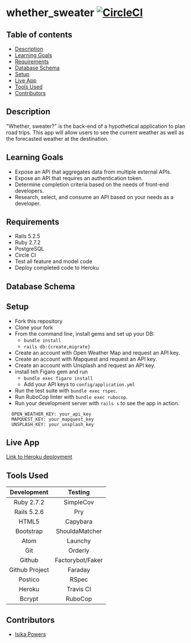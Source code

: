 # whether_sweater   [![CircleCI](https://circleci.com/gh/Isikapowers/whether_sweater/tree/main.svg?style=shield)](https://circleci.com/gh/Isikapowers/whether_sweater/tree/main)

## Table of contents
* [Description](#description)
* [Learning Goals](#learning-goals)
* [Requirements](#requirements)
* [Database Schema](#database-schema)
* [Setup](#setup)
* [Live App](#live-app)
* [Tools Used](#tools-used)
* [Contributors](#contributors)

## Description

"Whether, sweater?" is the back-end of a hypothetical application to plan road trips. This app will allow users to see the current weather as well as the forecasted weather at the destination.

## Learning Goals
- Expose an API that aggregates data from multiple external APIs.
- Expose an API that requires an authentication token.
- Determine completion criteria based on the needs of front-end developers.
- Research, select, and consume an API based on your needs as a developer.

## Requirements
- Rails 5.2.5
- Ruby 2.7.2
- PostgreSQL
- Circle CI
- Test all feature and model code
- Deploy completed code to Heroku

## Database Schema


## Setup
* Fork this repository
* Clone your fork
* From the command line, install gems and set up your DB:
    * `bundle install`
    * `rails db:{create,migrate}`
* Create an account with Open Weather Map and request an API key.
* Create an account with Mapquest and request an API key.
* Create an account with Unsplash and request an API key.
* install teh Figaro gem and run
    * `bundle exec figaro install`
    * Add your API keys to `config/application.yml`
* Run the test suite with `bundle exec rspec`.
* Run RuboCop linter with `bundle exec rubocop`.
* Run your development server with `rails s` to see the app in action.

```
  OPEN_WEATHER_KEY: your_api_key
  MAPQUEST_KEY: your_mapquest_key
  UNSPLASH_KEY: your_unsplash_key
``` 

## Live App
[Link to Heroku deployment](https:/sweater-weather-denver.herokuapp.com)

## Tools Used

| Development    |  Testing             |
| :-------------:| :-------------------:|
| Ruby 2.7.2     | SimpleCov            |
| Rails 5.2.6    | Pry                  |
| HTML5          | Capybara             |
| Bootstrap      | ShouldaMatcher       |
| Atom           | Launchy              |
| Git            | Orderly              |
| Github         | Factorybot/Faker     |
| Github Project | Faraday              |
| Postico        | RSpec                |
| Heroku         | Travis CI            |
| Bcrypt         | RuboCop              |

## Contributors

- [Isika Powers](https://github.com/Isikapowers/)
